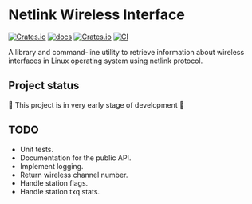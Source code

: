 # Netlink Wireless Interface

[![Crates.io](https://img.shields.io/crates/v/netlink_wi)](https://crates.io/crates/netlink_wi)
[![docs](https://img.shields.io/badge/docs-netlink__wi-blue)](https://github.com/uption/uption/wiki)
[![Crates.io](https://img.shields.io/crates/l/uption)](./LICENSE)
[![CI](https://github.com/uption/netlink_wi/workflows/CI/badge.svg)](https://github.com/uption/netlink_wi/actions?query=workflow%3ACI)

A library and command-line utility to retrieve information about wireless interfaces
in Linux operating system using netlink protocol.

## Project status

🚧 This project is in very early stage of development 🚧

## TODO

- Unit tests.
- Documentation for the public API.
- Implement logging.
- Return wireless channel number.
- Handle station flags.
- Handle station txq stats.
